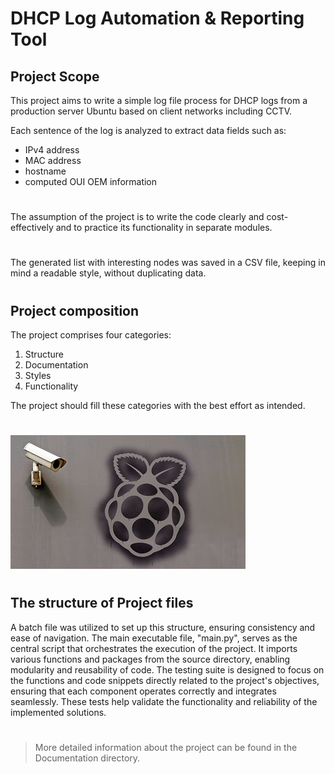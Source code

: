 # DHCP Log Automation & Reporting Tool #
## Project Scope ##

This project aims to write a simple log file process for DHCP logs from a production server Ubuntu based on client networks including CCTV.

Each sentence of the log is analyzed to extract data fields such as:
- IPv4 address
- MAC address
- hostname
- computed OUI OEM information
#
The assumption of the project is to write the code clearly and cost-effectively and to practice its functionality in separate modules.
#
The generated list with interesting nodes was saved in a CSV file, keeping in mind a readable style, without duplicating data.
#
## Project composition ##
The project comprises four categories:
1.  Structure
2.  Documentation
3.  Styles
4.  Functionality

The project should fill these categories with the best effort as intended.
#
![img.png](device.png)
#
## The structure of Project files ##
A batch file was utilized to set up this structure, ensuring consistency and ease of navigation. The main executable file, "main.py", serves as the central script that orchestrates the execution of the project. It imports various functions and packages from the source directory, enabling modularity and reusability of code. The testing suite is designed to focus on the functions and code snippets directly related to the project's objectives, ensuring that each component operates correctly and integrates seamlessly. These tests help validate the functionality and reliability of the implemented solutions.
#
>More detailed information about the project can be found in the Documentation directory.
#
